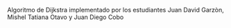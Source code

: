 
Algoritmo de Dijkstra implementado por los estudiantes Juan David Garzòn, Mishel Tatiana Otavo y Juan Diego Cobo 

